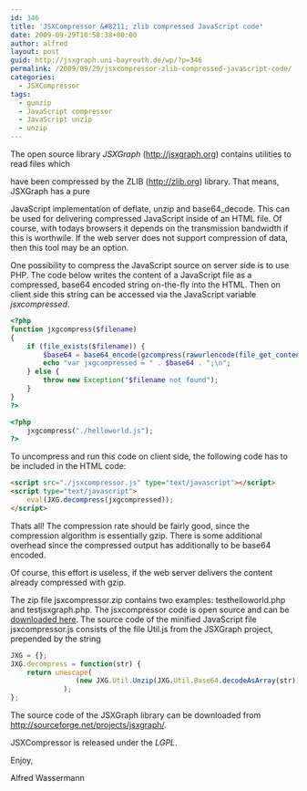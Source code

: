 ```yaml
---
id: 346
title: 'JSXCompressor &#8211; zlib compressed JavaScript code'
date: 2009-09-29T10:58:38+00:00
author: alfred
layout: post
guid: http://jsxgraph.uni-bayreuth.de/wp/?p=346
permalink: /2009/09/29/jsxcompressor-zlib-compressed-javascript-code/
categories:
  - JSXCompressor
tags:
  - gunzip
  - JavaScript compressor
  - JavaScript unzip
  - unzip
---
```

The open source library _JSXGraph_ (http://jsxgraph.org) contains utilities to read files which
  
have been compressed by the ZLIB (http://zlib.org) library. That means, JSXGraph has a pure
  
JavaScript implementation of deflate, unzip and base64_decode. This can be used for delivering compressed JavaScript inside of an HTML file. Of course, with todays browsers it depends on the transmission bandwidth if this is worthwile. If the web server does not support compression of data, then this tool may be an option.

One possibility to compress the JavaScript source on server side is to use PHP. The code below writes the content of a JavaScript file as a compressed, base64 encoded string on-the-fly into the HTML. Then on client side this string can be accessed via the JavaScript variable _jsxcompressed_.

```php
<?php
function jxgcompress($filename) 
{   
    if (file_exists($filename)) {
        $base64 = base64_encode(gzcompress(rawurlencode(file_get_contents($filename)),9));
        echo "var jxgcompressed = " . $base64 . ";\n";
    } else {
        throw new Exception("$filename not found");
    }
}
?>

<?php 
    jxgcompress("./helloworld.js");
?>   
```

To uncompress and run this code on client side, the following code has to be included in the HTML code:

```html
<script src="./jsxcompressor.js" type="text/javascript"></script>
<script type="text/javascript">
    eval(JXG.decompress(jxgcompressed));
</script>
```

Thats all! The compression rate should be fairly good, since the compression algorithm is essentially gzip. There is some additional overhead since the compressed output has additionally to be base64 encoded. 

Of course, this effort is useless, if the web server delivers the content already compressed with gzip.

The zip file jsxcompressor.zip contains two examples: testhelloworld.php and testjsxgraph.php. The jsxcompressor code is open source and can be [downloaded here](/distrib/jsxcompressor.zip). The source code of the minified JavaScript file jsxcompressor.js consists of the file Util.js from the JSXGraph project, prepended by the string

```javascript
JXG = {};
JXG.decompress = function(str) {
    return unescape( 
                (new JXG.Util.Unzip(JXG.Util.Base64.decodeAsArray(str))).unzip()[0][0]
             );
};
```

The source code of the JSXGraph library can be downloaded from <a href="http://sourceforge.net/projects/jsxgraph/" target="_blank">http://sourceforge.net/projects/jsxgraph/</a>.
  
JSXCompressor is released under the _LGPL_.

Enjoy,
  
Alfred Wassermann
